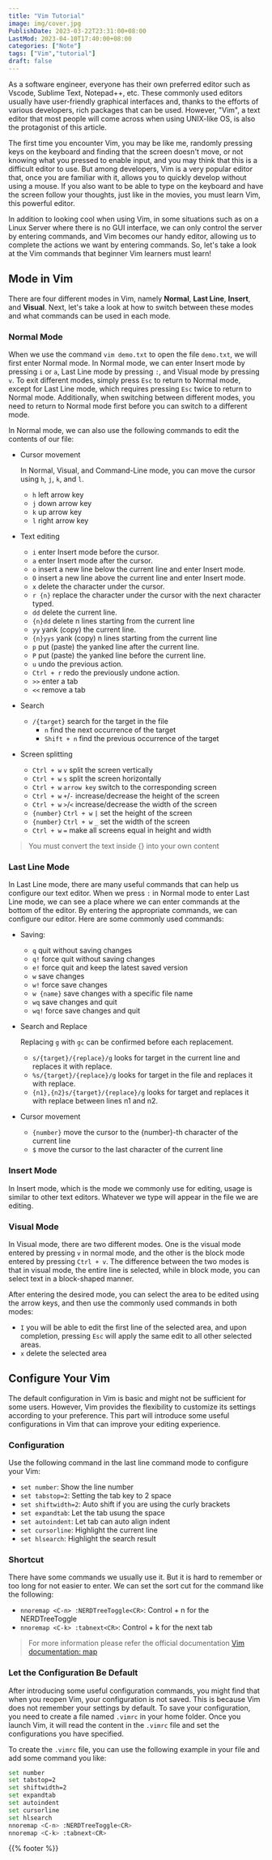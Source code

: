 ```yaml
---
title: "Vim Tutorial"
image: img/cover.jpg
PublishDate: 2023-03-22T23:31:00+08:00
LastMod: 2023-04-10T17:40:00+08:00
categories: ["Note"]
tags: ["Vim","tutorial"]
draft: false
---
```


As a software engineer, everyone has their own preferred editor such as Vscode, Sublime Text, Notepad++, etc. These commonly used editors usually have user-friendly graphical interfaces and, thanks to the efforts of various developers, rich packages that can be used. However, "Vim", a text editor that most people will come across when using UNIX-like OS, is also the protagonist of this article.

The first time you encounter Vim, you may be like me, randomly pressing keys on the keyboard and finding that the screen doesn't move, or not knowing what you pressed to enable input, and you may think that this is a difficult editor to use. But among developers, Vim is a very popular editor that, once you are familiar with it, allows you to quickly develop without using a mouse. If you also want to be able to type on the keyboard and have the screen follow your thoughts, just like in the movies, you must learn Vim, this powerful editor.

In addition to looking cool when using Vim, in some situations such as on a Linux Server where there is no GUI interface, we can only control the server by entering commands, and Vim becomes our handy editor, allowing us to complete the actions we want by entering commands. So, let's take a look at the Vim commands that beginner Vim learners must learn!

## Mode in Vim

There are four different modes in Vim, namely **Normal**, **Last Line**, **Insert**, and **Visual**. Next, let's take a look at how to switch between these modes and what commands can be used in each mode.

### Normal Mode

When we use the command `vim demo.txt` to open the file `demo.txt`, we will first enter Normal mode. In Normal mode, we can enter Insert mode by pressing `i` or `a`, Last Line mode by pressing `:`, and Visual mode by pressing `v`. To exit different modes, simply press `Esc` to return to Normal mode, except for Last Line mode, which requires pressing `Esc` twice to return to Normal mode. Additionally, when switching between different modes, you need to return to Normal mode first before you can switch to a different mode.

In Normal mode, we can also use the following commands to edit the contents of our file:

- Cursor movement

    In Normal, Visual, and Command-Line mode, you can move the cursor using `h`, `j`, `k`, and `l`.

  - `h` left arrow key
  - `j` down arrow key
  - `k` up arrow key
  - `l` right arrow key

- Text editing
  - `i` enter Insert mode before the cursor.
  - `a` enter Insert mode after the cursor.
  - `o` insert a new line below the current line and enter Insert mode.
  - `O` insert a new line above the current line and enter Insert mode.
  - `x` delete the character under the cursor.
  - `r {n}` replace the character under the cursor with the next character typed.
  - `dd` delete the current line.
  - `{n}dd` delete n lines starting from the current line
  - `yy` yank (copy) the current line.
  - `{n}yys` yank (copy) n lines starting from the current line
  - `p` put (paste) the yanked line after the current line.
  - `P` put (paste) the yanked line before the current line.
  - `u` undo the previous action.
  - `Ctrl + r` redo the previously undone action.
  - `>>` enter a tab
  - `<<` remove a tab

- Search
  - `/{target}` search for the target in the file
    - `n` find the next occurrence of the target
    - `Shift + n` find the previous occurrence of the target

- Screen splitting
  - `Ctrl + w` `v` split the screen vertically
  - `Ctrl + w` `s` split the screen horizontally
  - `Ctrl + w` `arrow key` switch to the corresponding screen
  - `Ctrl + w` `+`/`-` increase/decrease the height of the screen
  - `Ctrl + w` `>`/`<` increase/decrease the width of the screen
  - `{number}` `Ctrl + w` `|` set the height of the screen
  - `{number}` `Ctrl + w` `_` set the width of the screen
  - `Ctrl + w` `=` make all screens equal in height and width

> You must convert the text inside {} into your own content

### Last Line Mode

In Last Line mode, there are many useful commands that can help us configure our text editor. When we press `:` in Normal mode to enter Last Line mode, we can see a place where we can enter commands at the bottom of the editor. By entering the appropriate commands, we can configure our editor. Here are some commonly used commands:

- Saving:
  - `q` quit without saving changes
  - `q!` force quit without saving changes
  - `e!` force quit and keep the latest saved version
  - `w` save changes
  - `w!` force save changes
  - `w {name}` save changes with a specific file name
  - `wq` save changes and quit
  - `wq!` force save changes and quit

- Search and Replace

    Replacing `g` with `gc` can be confirmed before each replacement.
  - `s/{target}/{replace}/g` looks for target in the current line and replaces it with replace.
  - `%s/{target}/{replace}/g` looks for target in the file and replaces it with replace.
  - `{n1},{n2}s/{target}/{replace}/g` looks for target and replaces it with replace between lines n1 and n2.

- Cursor movement
  - `{number}` move the cursor to the {number}-th character of the current line
  - `$` move the cursor to the last character of the current line

### Insert Mode

In Insert mode, which is the mode we commonly use for editing, usage is similar to other text editors. Whatever we type will appear in the file we are editing.

### Visual Mode

In Visual mode, there are two different modes. One is the visual mode entered by pressing `v` in normal mode, and the other is the block mode entered by pressing `Ctrl + v`. The difference between the two modes is that in visual mode, the entire line is selected, while in block mode, you can select text in a block-shaped manner.

After entering the desired mode, you can select the area to be edited using the arrow keys, and then use the commonly used commands in both modes:

- `I` you will be able to edit the first line of the selected area, and upon completion, pressing `Esc` will apply the same edit to all other selected areas.
- `x` delete the selected area

## Configure Your Vim

The default configuration in Vim is basic and might not be sufficient for some users. However, Vim provides the flexibility to customize its settings according to your preference. This part will introduce some useful configurations in Vim that can improve your editing experience.

### Configuration

Use the following command in the last line command mode to configure your Vim:

- `set number`: Show the line number
- `set tabstop=2`: Setting the tab key to 2 space
- `set shiftwidth=2`: Auto shift if you are using the curly brackets
- `set expandtab`: Let the tab usung the space
- `set autoindent`: Let tab can auto align indent
- `set cursorline`: Highlight the current line
- `set hlsearch`: Highlight the search result

### Shortcut

There have some commands we usually use it. But it is hard to remember or too long for not easier to enter. We can set the sort cut for the command like the following:

- `nnoremap <C-n> :NERDTreeToggle<CR>`: Control + n for the NERDTreeToggle
- `nnoremap <C-k> :tabnext<CR>`: Control + k for the next tab

> For more information please refer the official documentation [Vim documentation: map](https://vimdoc.sourceforge.net/htmldoc/map.html)

### Let the Configuration Be Default

After introducing some useful configuration commands, you might find that when you reopen Vim, your configuration is not saved. This is because Vim does not remember your settings by default. To save your configuration, you need to create a file named `.vimrc` in your home folder. Once you launch Vim, it will read the content in the `.vimrc` file and set the configurations you have specified.

To create the `.vimrc` file, you can use the following example in your file and add some command you like:

```bash
set number
set tabstop=2
set shiftwidth=2
set expandtab
set autoindent
set cursorline
set hlsearch
nnoremap <C-n> :NERDTreeToggle<CR>
nnoremap <C-k> :tabnext<CR>
```

{{% footer %}}
